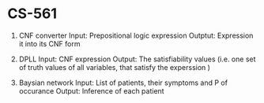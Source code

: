 # CS-561

1) CNF converter
Input: Prepositional logic expression
Outptut: Expression it into its CNF form

2) DPLL
Input: CNF expression
Output: The satisfiability values (i.e. one set of truth values of all variables, that satisfy the experssion )

3) Baysian network
Input: List of patients, their symptoms and P of occurance
Output: Inference of each patient
